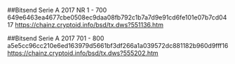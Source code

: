 ##Bitsend Serie A 2017 NR 1 - 700
649e6463ea4677cbe0508ec9daa08fb792c1b7a7d9e91cd6fe101e07b7cd0417
https://chainz.cryptoid.info/bsd/tx.dws?551136.htm

##Bitsend Serie A 2017 701 - 800
a5e5cc96cc210e6ed163979d5661bf3df266a1a039572dc881182b960d9fff16
https://chainz.cryptoid.info/bsd/tx.dws?555202.htm
